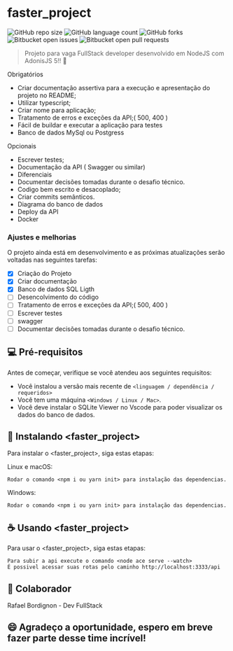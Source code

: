 # faster_project

![GitHub repo size](https://img.shields.io/github/repo-size/iuricode/README-template?style=for-the-badge)
![GitHub language count](https://img.shields.io/github/languages/count/iuricode/README-template?style=for-the-badge)
![GitHub forks](https://img.shields.io/github/forks/iuricode/README-template?style=for-the-badge)
![Bitbucket open issues](https://img.shields.io/bitbucket/issues/iuricode/README-template?style=for-the-badge)
![Bitbucket open pull requests](https://img.shields.io/bitbucket/pr-raw/iuricode/README-template?style=for-the-badge)


> Projeto para vaga FullStack developer desenvolvido em NodeJS com AdonisJS 5!! 🙌

 Obrigatórios
- Criar documentação assertiva para a execução e apresentação do projeto no README;
- Utilizar typescript;
- Criar nome para aplicação;
- Tratamento de erros e exceções da API;( 500, 400 )
- Fácil de buildar e executar a aplicação para testes
- Banco de dados MySql ou Postgress

Opcionais
- Escrever testes;
- Documentação da API ( Swagger ou similar)
- Diferenciais
- Documentar decisões tomadas durante o desafio técnico.
- Codigo bem escrito e desacoplado;
- Criar commits semânticos.
- Diagrama do banco de dados
- Deploy da API
- Docker


### Ajustes e melhorias

O projeto ainda está em desenvolvimento e as próximas atualizações serão voltadas nas seguintes tarefas:

- [x] Criação do Projeto
- [x] Criar documentação 
- [x] Banco de dados SQL Ligth
- [ ] Desencolvimento do código
- [ ] Tratamento de erros e exceções da API;( 500, 400 )
- [ ] Escrever testes
- [ ] swagger
- [ ] Documentar decisões tomadas durante o desafio técnico.

## 💻 Pré-requisitos

Antes de começar, verifique se você atendeu aos seguintes requisitos:

- Você instalou a versão mais recente de `<linguagem / dependência / requeridos>`
- Você tem uma máquina `<Windows / Linux / Mac>`.
- Você deve instalar o SQLite Viewer no Vscode para poder visualizar os dados do banco de dados.

## 🚀 Instalando <faster_project>

Para instalar o <faster_project>, siga estas etapas:

Linux e macOS:

```
Rodar o comando <npm i ou yarn init> para instalação das dependencias.
```

Windows:

```
Rodar o comando <npm i ou yarn init> para instalação das dependencias.
```

## ☕ Usando <faster_project>

Para usar o <faster_project>, siga estas etapas:

```
Para subir a api execute o comando <node ace serve --watch>
É possivel acessar suas rotas pelo caminho http://localhost:3333/api
```

## 🤝 Colaborador

Rafael Bordignon - Dev FullStack

## 😄 Agradeço a oportunidade, espero em breve fazer parte desse time incrível! 
